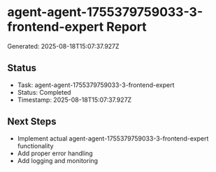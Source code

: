 # agent-agent-1755379759033-3-frontend-expert Report

Generated: 2025-08-18T15:07:37.927Z

## Status
- Task: agent-agent-1755379759033-3-frontend-expert
- Status: Completed
- Timestamp: 2025-08-18T15:07:37.927Z

## Next Steps
- Implement actual agent-agent-1755379759033-3-frontend-expert functionality
- Add proper error handling
- Add logging and monitoring
